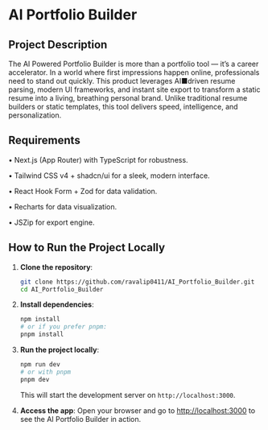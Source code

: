 
# AI Portfolio Builder

## Project Description

The AI Powered Portfolio Builder is more than a portfolio tool — it’s a career accelerator. In a world where first impressions happen online, professionals need to stand out quickly. This product leverages AI■driven resume parsing, modern UI frameworks, and instant site export to transform a static resume into a living, breathing personal brand. Unlike traditional resume builders or static templates, this tool delivers speed, intelligence, and personalization.
## Requirements

•	Next.js (App Router) with TypeScript for robustness.

•	Tailwind CSS v4 + shadcn/ui for a sleek, modern interface.

•	React Hook Form + Zod for data validation.

•	Recharts for data visualization.

•	JSZip for export engine.

## How to Run the Project Locally

1. **Clone the repository**:

   ```bash
   git clone https://github.com/ravalip0411/AI_Portfolio_Builder.git
   cd AI_Portfolio_Builder
   ```

2. **Install dependencies**:

   ```bash
   npm install
   # or if you prefer pnpm:
   pnpm install
   ```

3. **Run the project locally**:

   ```bash
   npm run dev
   # or with pnpm
   pnpm dev
   ```

   This will start the development server on `http://localhost:3000`.

4. **Access the app**:
   Open your browser and go to [http://localhost:3000](http://localhost:3000) to see the AI Portfolio Builder in action.
